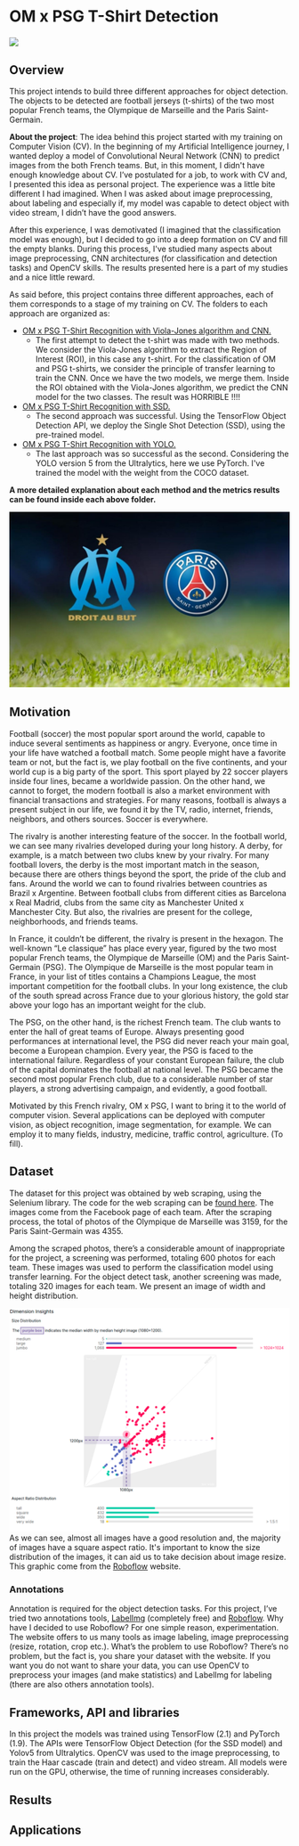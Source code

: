 # OM x PSG T-Shirt Detection

<img align="center" src="https://github.com/IgorMeloS/OMxPSG-T-Shirt-Detection/blob/main/Image/output.gif" />

## Overview

This project intends to build three different approaches for object detection. The objects to be detected are football jerseys (t-shirts) of the two most popular French teams, the Olympique de Marseille and the Paris Saint-Germain.


**About the project**: The idea behind this project started with my training on Computer Vision (CV). In the beginning of my Artificial Intelligence journey, I wanted deploy a model of Convolutional Neural Network (CNN) to predict images from the both French teams. But, in this moment, I didn't have enough knowledge about CV. I’ve postulated for a job, to work with CV and, I presented this idea as personal project. The experience was a little bite different I had imagined. When I was asked about image preprocessing, about labeling and especially if, my model was capable to detect object with video stream, I didn’t have the good answers.

After this experience, I was demotivated (I imagined that the classification model was enough), but I decided to go into a deep formation on CV and fill the empty blanks. During this process, I've studied many aspects about image preprocessing, CNN architectures (for classification and detection tasks) and OpenCV skills. The results presented here is a part of my studies and a nice little reward.

As said before, this project contains three different approaches, each of them corresponds to a stage of my training on CV. The folders to each approach are organized as:

- [OM x PSG T-Shirt Recognition with Viola-Jones algorithm and CNN.](https://github.com/IgorMeloS/OMxPSG-T-Shirt-Recognition/tree/main/OMxPSG_T-Shirt_Recognition_with_ViolaJones_and_CNN.)
  - The first attempt to detect the t-shirt was made with two methods. We consider the Viola-Jones algorithm to extract the Region of Interest (ROI), in this case any t-shirt. For the classification of OM and PSG t-shirts, we consider the principle of transfer learning to train the CNN. Once we have the two models, we merge them. Inside the ROI obtained with the Viola-Jones algorithm, we predict the CNN model for the two classes. The result was HORRIBLE !!!!
- [OM x PSG T-Shirt Recognition with SSD.](https://github.com/IgorMeloS/OMxPSG-T-Shirt-Recognition/tree/main/OMxPSG_T-Shirt_Recognition_with_ViolaJones_and_CNN.)
  - The second approach was successful. Using the TensorFlow Object Detection API, we deploy the Single Shot Detection (SSD), using the pre-trained model.
- [OM x PSG T-Shirt Recognition with YOLO.](https://github.com/IgorMeloS/OMxPSG-T-Shirt-Detection/tree/main/OMxPSG_YOLO)
  - The last approach was so successful as the second. Considering the YOLO version 5 from the Ultralytics, here we use PyTorch. I've trained the model with the weight from the COCO dataset.

**A more detailed explanation about each method and the metrics results can be found inside each above folder.**

![OM x PSG T-Shirt Recognition!](Image/om-psg-classico.jpg "OM x PSG")

## Motivation

Football (soccer) the most popular sport around the world, capable to induce several sentiments as happiness or angry. Everyone, once time in your life have watched a football match. Some people might have a favorite team or not, but the fact is, we play football on the five continents, and your world cup is a big party of the sport. This sport played by 22 soccer players inside four lines, became a worldwide passion. On the other hand, we cannot to forget, the modern football is also a market environment with financial transactions and strategies. For many reasons, football is always a present subject in our life, we found it by the TV, radio, internet, friends, neighbors, and others sources. Soccer is everywhere.

The rivalry is another interesting feature of the soccer. In the football world, we can see many rivalries developed during your long history. A derby, for example, is a match between two clubs knew by your rivalry. For many football lovers, the derby is the most important match in the season, because there are others things beyond the sport, the pride of the club and fans. Around the world we can to found rivalries between countries as Brazil x Argentine. Between football clubs from different cities as Barcelona x Real Madrid, clubs from the same city as Manchester United x Manchester City. But also, the rivalries are present for the college, neighborhoods, and friends teams.

In France, it couldn’t be different, the rivalry is present in the hexagon. The well-known “Le classique” has place every year, figured by the two most popular French teams, the Olympique de Marseille (OM) and the Paris Saint-Germain (PSG). The Olympique de Marseille is the most popular team in France, in your list of titles contains a Champions League, the most important competition for the football clubs. In your long existence, the club of the south spread across France due to your glorious history, the gold star above your logo has an important weight for the club.

The PSG, on the other hand, is the richest French team. The club wants to enter the hall of great teams of Europe. Always presenting good performances at international level, the PSG did never reach your main goal, become a European champion. Every year, the PSG is faced to the international failure. Regardless of your constant European failure, the club of the capital dominates the football at national level. The PSG became the second most popular French club, due to a considerable number of star players, a strong advertising campaign, and evidently, a good football.

Motivated by this French rivalry, OM x PSG, I want to bring it to the world of computer vision. Several applications can be deployed with computer vision, as object recognition, image segmentation, for example. We can employ it to many fields, industry, medicine, traffic control, agriculture. (To fill).

## Dataset

The dataset for this project was obtained by web scraping, using the Selenium library. The code for the web scraping can be [found here](https://github.com/IgorMeloS/OMxPSG-T-Shirt-Detection/tree/main/web_scraping). The images come from the Facebook page of each team. After the scraping process, the total of photos of the Olympique de Marseille was 3159, for the Paris Saint-Germain was 4355.

Among the scraped photos, there’s a considerable amount of inappropriate for the project, a screening was performed, totaling 600 photos for each team.  These images was used to perform the classification model using transfer learning. For the object detect task, another screening was made, totaling 320 images for each team. We present an image of width and height distribution.

![Distribution of width and height](Image/img_stat.png "Width and Height Distribution")
As we can see, almost all images have a good resolution and, the majority of images have a square aspect ratio. It's important to know the size distribution of the images, it can aid us to take decision about image resize. This graphic come from the [Roboflow](https://roboflow.com/) website.

### Annotations

Annotation is required for the object detection tasks. For this project, I’ve tried two annotations tools, [LabelImg](https://github.com/tzutalin/labelImg) (completely free) and [Roboflow](https://roboflow.com/). Why have I decided to use Roboflow? For one simple reason, experimentation. The website offers to us many tools as image labeling, image preprocessing (resize, rotation, crop etc.). What’s the problem to use Roboflow? There’s no problem, but the fact is, you share your dataset with the website. If you want you do not want to share your data, you can use OpenCV to preprocess your images (and make statistics) and LabelImg for labeling (there are also others annotation tools).

## Frameworks, API and libraries

In this project the models was trained using TensorFlow (2.1) and PyTorch (1.9). The APIs were TensorFlow Object Detection (for the SSD model) and Yolov5 from Ultralytics. OpenCV was used to the image preprocessing, to train the Haar cascade (train and detect) and video stream. All models were run on the GPU, otherwise, the time of running increases considerably.

## Results

## Applications
